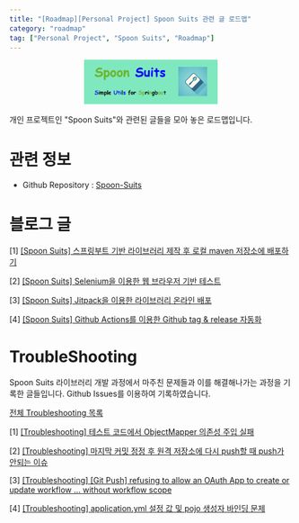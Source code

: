 ```yaml
---
title: "[Roadmap][Personal Project] Spoon Suits 관련 글 로드맵"
category: "roadmap"
tag: ["Personal Project", "Spoon Suits", "Roadmap"]
---
```


<div style="text-align:center; margin:1em;">
  <img src="https://raw.githubusercontent.com/JeroCaller/Spoon-Suits/main/docs-resources/spoon-suits-icon.png" alt="Spoon Suits logo" width="50%">
</div>

개인 프로젝트인 "Spoon Suits"와 관련된 글들을 모아 놓은 로드맵입니다. 

# 관련 정보
* Github Repository : [Spoon-Suits](https://github.com/JeroCaller/Spoon-Suits)

# 블로그 글

[1] [[Spoon Suits] 스프링부트 기반 라이브러리 제작 후 로컬 maven 저장소에 배포하기](/personal%20project/spoon-suits-%EC%8A%A4%ED%94%84%EB%A7%81%EB%B6%80%ED%8A%B8-%EA%B8%B0%EB%B0%98-%EB%9D%BC%EC%9D%B4%EB%B8%8C%EB%9F%AC%EB%A6%AC-%EC%A0%9C%EC%9E%91-%ED%9B%84-maven-%EB%A1%9C%EC%BB%AC-%EC%A0%80%EC%9E%A5%EC%86%8C%EC%97%90-%EB%B0%B0%ED%8F%AC%ED%95%98%EA%B8%B0/)

[2] [[Spoon Suits] Selenium을 이용한 웹 브라우저 기반 테스트](/personal%20project/spoon-suits-Selenium%EC%9D%84-%EC%9D%B4%EC%9A%A9%ED%95%9C-%EC%9B%B9-%EB%B8%8C%EB%9D%BC%EC%9A%B0%EC%A0%80-%EA%B8%B0%EB%B0%98-%ED%85%8C%EC%8A%A4%ED%8A%B8/)

[3] [[Spoon Suits] Jitpack을 이용한 라이브러리 온라인 배포](/personal%20project/spoon-suits-jitpack%EC%9D%84-%EC%9D%B4%EC%9A%A9%ED%95%9C-%EB%9D%BC%EC%9D%B4%EB%B8%8C%EB%9F%AC%EB%A6%AC-%EC%98%A8%EB%9D%BC%EC%9D%B8-%EB%B0%B0%ED%8F%AC/)

[4] [[Spoon Suits] Github Actions를 이용한 Github tag & release 자동화](/personal%20project/spoon-suits-Github-Actions%EB%A5%BC-%EC%9D%B4%EC%9A%A9%ED%95%9C-Github-tag-&-release-%EC%9E%90%EB%8F%99%ED%99%94/)

# TroubleShooting

Spoon Suits 라이브러리 개발 과정에서 마주친 문제들과 이를 해결해나가는 과정을 기록한 글들입니다. Github Issues를 이용하여 기록하였습니다. 

[전체 Troubleshooting 목록](https://github.com/JeroCaller/Spoon-Suits/issues?q=is%3Aissue%20state%3Aclosed%20label%3Atroubleshooting)

[1] [[Troubleshooting] 테스트 코드에서 ObjectMapper 의존성 주입 실패](https://github.com/JeroCaller/Spoon-Suits/issues/16)

[2] [[Troubleshooting] 마지막 커밋 정정 후 원격 저장소에 다시 push할 때 push가 안되는 이슈 ](https://github.com/JeroCaller/Spoon-Suits/issues/27)

[3] [[Troubleshooting] [Git Push] refusing to allow an OAuth App to create or update workflow ... without workflow scope](https://github.com/JeroCaller/Spoon-Suits/issues/54)

[4] [[Troubleshooting] application.yml 설정 값 및 pojo 생성자 바인딩 문제](https://github.com/JeroCaller/Spoon-Suits/issues/76)